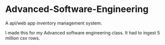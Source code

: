 # Advanced-Software-Engineering
A api/web app inventory management system.


I made this for my Advanced software engineering class. It had to ingest 5 million csv rows.
